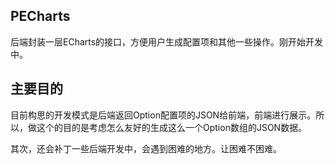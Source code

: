## PECharts
后端封装一层ECharts的接口，方便用户生成配置项和其他一些操作。刚开始开发中。

## 主要目的
目前构思的开发模式是后端返回Option配置项的JSON给前端，前端进行展示。所以，做这个的目的是考虑怎么友好的生成这么一个Option数组的JSON数据。

其次，还会补丁一些后端开发中，会遇到困难的地方。让困难不困难。
